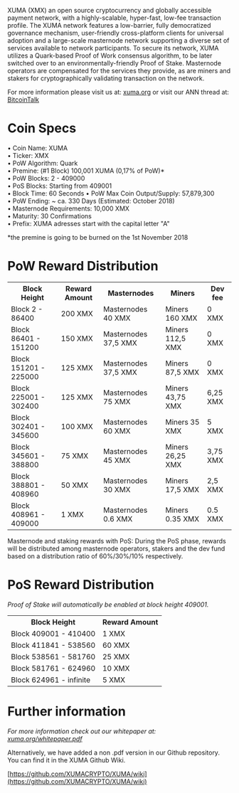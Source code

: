 
XUMA (XMX) an open source cryptocurrency and globally accessible payment network, with a highly-scalable, hyper-fast, low-fee transaction profile. The XUMA network features a low-barrier, fully democratized governance mechanism, user-friendly cross-platform clients for universal adoption and a large-scale masternode network supporting a diverse set of services available to network participants. To secure its network, XUMA utilizes a Quark-based Proof of Work consensus algorithm, to be later switched over to an environmentally-friendly Proof of Stake. Masternode operators are compensated for the services they provide, as are miners and stakers for cryptographically validating transaction on the network.

For more information please visit us at: [xuma.org](https://xuma.org/) or visit our ANN thread at: [BitcoinTalk](https://bitcointalk.org/index.php?topic=2343884.0)

# Coin Specs

• Coin Name: XUMA  
• Ticker: XMX  
• PoW Algorithm: Quark  
• Premine: (#1 Block) 100,001 XUMA (0,17% of PoW)*  
• PoW Blocks: 2 - 409000  
• PoS Blocks: Starting from 409001  
• Block Time: 60 Seconds
• PoW Max Coin Output/Supply: 57,879,300  
• PoW Ending: ~ ca. 330 Days (Estimated: October 2018)  
• Masternode Requirements: 10,000 XMX  
• Maturity: 30 Confirmations  
• Prefix: XUMA adresses start with the capital letter "A"   

*the premine is going to be burned on the 1st November 2018

# PoW Reward Distribution

<table>
  <tr><th>Block Height</th><th>Reward Amount</th><th>Masternodes</th><th>Miners</th><th>Dev fee</th></tr>
  <tr><td>Block 2 - 86400</td><td>200 XMX</td><td>   Masternodes 40 XMX</td><td>Miners 160 XMX</td><td>0 XMX</td></tr>
<tr><td>Block 86401 - 151200</td><td>150 XMX</td><td>  Masternodes 37,5 XMX</td><td>Miners 112,5 XMX</td><td>0 XMX</td></tr>
<tr><td>Block 151201 - 225000</td><td>125 XMX</td><td>  Masternodes 37,5 XMX</td><td>Miners 87,5 XMX</td><td>0 XMX</td></tr>
<tr><td>Block 225001 - 302400</td><td>125 XMX</td><td>  Masternodes 75 XMX</td><td>Miners 43,75 XMX</td><td>6,25 XMX</td></tr>
<tr><td>Block 302401 - 345600</td><td>100 XMX</td><td>   Masternodes 60 XMX</td><td>Miners 35 XMX</td><td>5 XMX</td></tr>
<tr><td>Block 345601 - 388800</td><td>75 XMX</td><td>      Masternodes 45 XMX</td><td>Miners 26,25 XMX</td><td>3,75 XMX</td></tr>
<tr><td>Block 388801 - 408960</td><td>50 XMX</td><td>      Masternodes 30 XMX</td><td>Miners 17,5 XMX</td><td>2,5 XMX</td></tr>
<tr><td>Block 408961 - 409000</td><td>1 XMX</td><td>      Masternodes 0.6 XMX</td><td>Miners 0.35 XMX</td><td>0.5 XMX</td></tr>
</table>

Masternode and staking rewards with PoS:
During the PoS phase, rewards will be distributed among masternode operators, stakers and the dev fund based on a distribution ratio of 60%/30%/10% respectively.

# PoS Reward Distribution

_Proof of Stake will automatically be enabled at block height 409001._
<table>
<tr><th>Block Height</th><th>Reward Amount</th>
<tr><td>Block 409001 - 410400</td><td>1 XMX</td></tr>
<tr><td>Block 411841 - 538560</td><td>60 XMX</td></tr>
<tr><td>Block 538561 - 581760</td><td>25 XMX</td></tr>
<tr><td>Block 581761 - 624960</td><td>10 XMX</td></tr>
<tr><td>Block 624961 - infinite</td><td>5 XMX</td></tr>
</table>


# Further information

_For more information check out our whitepaper at: [xuma.org/whitepaper.pdf](https://xuma.org/whitepaper.pdf)_


Alternatively, we have added a non .pdf version in our Github repository. You can find it in the XUMA Github Wiki.

[https://github.com/XUMACRYPTO/XUMA/wiki](https://github.com/XUMACRYPTO/XUMA/wiki)
